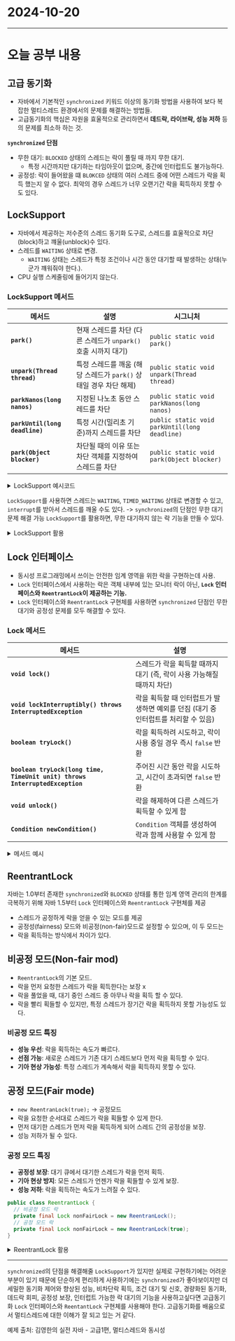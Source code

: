 # 2024-10-20
---

# 오늘 공부 내용

## 고급 동기화
- 자바에서 기본적인 `synchronized` 키워드 이상의 동기화 방법을 사용하여 보다 복잡한 멀티스레드 환경에서의 문제를
해결하는 방법들.
- 고급동기화의 핵심은 자원을 효울적으로 관리하면서 **데드락, 라이브락, 성능 저하** 등의 문제를 최소하 하는 것. 

**`synchronized` 단점**
- 무한 대기: `BLOCKED` 상태의 스레드는 락이 풀릴 때 까지 무한 대기.
  - 특정 시간까지만 대기하는 타임아웃이 없으며, 중간에 인터럽트도 불가능하다.
- 공정성: 락이 들어왔을 떄 `BLOKCED` 상태의 여러 스레드 중에 어떤 스레드가 
락을 획득 했는지 알 수 없다. 최악의 경우 스레드가 너무 오랜기간 락을 획득하지 못할 수도 있다.

## LockSupport
- 자바에서 제공하는 저수준의 스레드 동기화 도구로, 스레드를 효울적으로 차단(block)하고 꺠울(unblock)수 있다.
- 스레드를 `WAITING` 상태로 변경.
  - `WAITING` 상태는 스레드가 특정 조건이나 시간 동안 대기할 때 발생하는 상태(누군가 꺠워줘야 한다.).
- CPU 실행 스케줄링에 들어기지 않는다.

### LockSupport 메서드

| 메서드 | 설명 | 시그니처 |
|--------|------|----------|
| **`park()`** | 현재 스레드를 차단 (다른 스레드가 `unpark()` 호출 시까지 대기) | `public static void park()` |
| **`unpark(Thread thread)`** | 특정 스레드를 깨움 (해당 스레드가 `park()` 상태일 경우 차단 해제) | `public static void unpark(Thread thread)` |
| **`parkNanos(long nanos)`** | 지정된 나노초 동안 스레드를 차단 | `public static void parkNanos(long nanos)` |
| **`parkUntil(long deadline)`** | 특정 시간(밀리초 기준)까지 스레드를 차단 | `public static void parkUntil(long deadline)` |
| **`park(Object blocker)`** | 차단될 때의 이유 또는 차단 객체를 지정하여 스레드를 차단 | `public static void park(Object blocker)` |

<details>
  <summary>LockSupport 예시코드</summary>

  ```java
package thread.sync.lock;

import java.util.concurrent.locks.LockSupport;

import static util.MyLogger.log;
import static util.ThreadUtils.sleep;

public class LockSupportMain {

  public static void main(String[] args) {

    Thread thread1 = new Thread(new ParkTest(), "Thread-1");
    thread1.start();

    // 잠시 대기하여 Thread-1이 park 상태에 빠질 시간을 준다.
    sleep(100);
    log("Thread-1 state: " + thread1.getState());

    log("main -> unpark(Thread-1)");
    LockSupport.unpark(thread1); // 1. unpark 사용
    //thread1.interrupt(); // 2. interrupt() 사용

  }

  static class ParkTest implements Runnable {

    @Override
    public void run() {
      log("park 시작");

      LockSupport.park(); // Runnable -> WAITING
      //LockSupport.parkNanos(2000_000000); // parkNanos 사용
      log("park 종료, state " + Thread.currentThread().getState());
      log("인터럽트 상태: " + Thread.currentThread().isInterrupted());
    }
  }
}
   ```

</details>

`LockSupport`를 사용하면 스레드는 `WAITING`, `TIMED_WAITING` 상태로 변경할 수 있고,
`interrupt`를 받아서 스레드를 깨울 수도 있다. -> `synchronized`의 단점인 무한 대기 문제 해결 가능
`LockSupport`를 활용하면, 무한 대기하지 않는 락 기능을 만들 수 있다.

<details>
<summary>LockSupport 활용</summary>

```java
if(!lock.tryLock(10초)) { // 내부에서 parkNanos() 사용
  log("[진입 실패] 너무 오래 대기했습니다.");
  return false;
}

// 임계 영영 시작
      ...
// 임계 영역 종료
lock.unlock(); // 내부에서 unpark() 사용
```
락(lock)이라는 클래스를 만들고, 특정 스레드가 먼저 락을 얻으면 `RUNNABLE`로 실행하고,
락을 얻지 못하면 `park()`를 사용해서 대기 상태로 만든다. 스레드가 임계 영역의 실행을 마치고 나면 락을
반납하고, `unpark()`를 사용해서 대기중인 다른 스레드를 깨운다. </br>
-> 이런 기능을 직접 구현하기는 매우 어렵다.
</details>

## Lock 인터페이스
- 동시성 프로그래밍에서 쓰이는 안전한 임계 영역을 위한 락을 구현하는데 사용.
- `Lock` 인터페이스에서 사용하는 락은 객체 내부에 있는 모니터 락이 아닌, **`Lock` 인터페이스와
`ReentrantLock`이 제공하는 기능.**
- `Lock` 인터페이스와 `ReentrantLock` 구현체를 사용하면 `synchronized` 단점인 무한 대기와 공정성 문제를 모두 해결할 수 있다. 

### Lock 메서드
| 메서드 | 설명 |
|--------|------|
| **`void lock()`** | 스레드가 락을 획득할 때까지 대기 (즉, 락이 사용 가능해질 때까지 차단) |
| **`void lockInterruptibly() throws InterruptedException`** | 락을 획득할 때 인터럽트가 발생하면 예외를 던짐 (대기 중 인터럽트를 처리할 수 있음) |
| **`boolean tryLock()`** | 락을 획득하려 시도하고, 락이 사용 중일 경우 즉시 `false` 반환 |
| **`boolean tryLock(long time, TimeUnit unit) throws InterruptedException`** | 주어진 시간 동안 락을 시도하고, 시간이 초과되면 `false` 반환 |
| **`void unlock()`** | 락을 해제하여 다른 스레드가 획득할 수 있게 함 |
| **`Condition newCondition()`** | `Condition` 객체를 생성하여 락과 함께 사용할 수 있게 함 |

<details>
  <summary>메서드 예시</summary>

`void lock()` - 맛집에 한번 줄을 서면 끝가지 기다린다. 친구가 다른 맛집을 찾았다고 중간에
연락해도 포기하지 않고 기다린다. 

`void lockInterruptibly()` - 맛집에 한번 줄을 서서 기다린다. 다만 친구가 다른 맛집을 찾았다고 중간에 연락하면 포기한다.

`boolean tryLock()` - 맛집에 대기 줄이 없으면 바로 들어가고, 대기 줄이 있으면 즉시 포기한다.

`boolean tryLock(long time, TimeUnit unit)` - 맛집에 줄을 서지만 특정 시간 만큼만 기다린다.
특정 시간이 지나면 계쏙 줄을 서야 한다면 포기한다. 친구가 다른 맛집을 찾았다고 중간에 연락해도 포기한다.

`void unlock()` - 식당안에 있는 손님이 밥을 먹고 나간다. 식당에 자리가 하나 난다. 기다리라는 손님께
이런 사실을 알려주어야 한다. 기다리던 손님중 한명이 식당에 들어간다.

</details>

## ReentrantLock
자바는 1.0부터 존재한 `synchronized`와 `BLOCKED` 상태를 통한 임계 영역 관리의 한계를 극복하기 위해
자바 1.5부터 `Lock` 인터페이스와 `ReentrantLock` 구현체를 제공
- 스레드가 공정하게 락을 얻을 수 있는 모드를 제공
- 공정성(fairness) 모드와 비공정(non-fair)모드로 설정할 수 있으며, 이 두 모드는
- 락을 획득하는 방식에서 차이가 있다.

## 비공정 모드(Non-fair mod)
- `ReentrantLock`의 기본 모드.
- 락을 먼저 요청한 스레드가 락을 획득한다는 보장 x
- 락을 풀었을 때, 대기 중인 스레드 중 아무나 락을 획득 할 수 있다.
- 락을 빨리 획들할 수 있지만, 특정 스레드가 장기간 락을 획득하지 못할 가능성도 있다. 

### 비공정 모드 특징
- **성능 우선**: 락을 획득하는 속도가 빠르다.
- **선점 가능**: 새로운 스레드가 기존 대기 스레드보다 먼저 락을 획득할 수 있다.
- **기아 현상 가능성**: 특정 스레드가 계속해서 락을 획득하지 못할 수 있다.  

## 공정 모드(Fair mode)
- `new ReentranLock(true);` -> 공정모드
- 락을 요청한 순서대로 스레드가 락을 획들할 수 있게 한다.
- 먼저 대기한 스레드가 먼저 락을 획득하게 되어 스레드 간의 공정성을 보장.
- 성능 저하가 될 수 있다.

### 공정 모드 특징
- **공정성 보장**: 대기 큐에서 대기한 스레드가 락을 먼저 획득.
- **기아 현상 방지**: 모든 스레드가 언젠가 락을 획들할 수 있게 보장.
- **성능 저하**: 락을 획득하는 속도가 느려질 수 있다. 
 

```java
public class ReentrantLock {
  // 비공정 모드 락
  private final Lock nonFairLock = new ReentranLock();
  // 공정 모드 락 
  private final Lock nonFairLock = new ReentranLock(true);
}
```

<details>
  <summary>ReentrantLock 활용</summary>

  ```java
  package thread.sync;

import java.util.concurrent.locks.Lock;
import java.util.concurrent.locks.ReentrantLock;

import static util.MyLogger.log;
import static util.ThreadUtils.sleep;

public class BankAccountV4 implements BankAccount{
  private int balance;
  private final Lock lock = new ReentrantLock();

  public BankAccountV4(int initialBalance) {
    this.balance = initialBalance;
  }

  @Override
  public boolean withdraw(int amount) {
    log("거래 시작: " + getClass().getSimpleName());

    lock.lock(); // ReentrantLock 이용하여 lock을 걸기, 락을 걸면 반드시 try-finally 사용

    try {
      // ==임계 영영 시작==
      log("[검증 시작] 출금액 : " + amount + ", 잔액: " + balance);
      if(balance < amount){
        log("[검증 실패]" + "출금액 : " + amount + ", 잔액: " + balance);
        return false;
      }

      log("[검증 완료] 출금액 : " + amount + ", 잔액: " + balance);
      sleep(1000);
      balance -= amount;
      log("[출금 완료] 출금액 : " + amount + ", 잔액: " + balance);
      // ==임계 영영 종료==
    } finally {
      lock.unlock();
    }
    log("거래 종료");
    return true;
  }

  @Override
  public int getBalance() {
    lock.lock(); // ReentrantLock 이용하여 lock을 걸기
    try {
      return balance;
    } finally {
      lock.unlock(); // ReentrantLock 이용하여 lock 해제
    }
  }
}
   ```

```java
if(!lock.tryLock(500, TimeUnit.MILLISECONDS)) {  // 시간
  log("[진입 실패] 이미 처리중인 작업이 있습니다.");
  return false;
}
```
- `lock()` -> `unlock()` 까지는 안전한 임계 영역이 된다.
- 임계 영역이 끝나면 반드시 락을 반납해야 한다. 그렇지 않으면 대기하는 스레드가 락을 얻지 못한다.
- `unlock()`은 반드시 `finally` 블럭에 작성. 
</details>

---
`synchronized`의 단점을 해결해줄 `LockSupport`가 있지만 실제로 구현하기에는 어려운 부분이 있기 때문에
단순하게 편리하게 사용하기에는 `synchronized`가 좋아보이지만 더 세밀한 동기화 제어와
향상된 성능, 비차단락 획득, 조건 대기 및 신호, 경량화된 동기화, 데드락 회피, 공정성 보장, 
인터럽트 가능한 락 대기의 기능을 사용하고싶다면 고급동기화 `Lock` 인터페이스와 `ReentantLock` 구현체를 사용해야 한다.
고급동기화를 배움으로서 멀티스레드에 대한 이해가 잘 되고 있는 거 같다.

예제 출처: 김영한의 실전 자바 - 고급1편, 멀티스레드와 동시성 